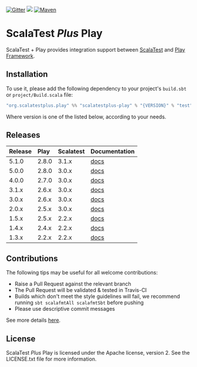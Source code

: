[![Gitter](https://img.shields.io/gitter/room/gitterHQ/gitter.svg)](https://gitter.im/playframework/playframework?utm_source=badge&utm_medium=badge&utm_campaign=pr-badge&utm_content=badge) [<img src="https://img.shields.io/travis/playframework/playframework.svg"/>](https://travis-ci.org/playframework/scalatestplus-play) [![Maven](https://img.shields.io/maven-central/v/org.scalatestplus.play/scalatestplus-play_2.12.svg)](http://mvnrepository.com/artifact/org.scalatestplus.play/scalatestplus-play_2.12)

# ScalaTest _Plus_ Play

ScalaTest + Play provides integration support between [ScalaTest](http://www.scalatest.org/) and [Play Framework](http://www.playframework.com).

## Installation

To use it, please add the following dependency to your project's `build.sbt` or `project/Build.scala` file:

```scala
"org.scalatestplus.play" %% "scalatestplus-play" % "{VERSION}" % "test"
```

Where version is one of the listed below, according to your needs.

## Releases

| Release | Play  | Scalatest | Documentation                                                                       |
|:--------|:------|:----------|:------------------------------------------------------------------------------------|
| 5.1.0   | 2.8.0 | 3.1.x     | [docs](https://www.playframework.com/documentation/2.8.x/ScalaTestingWithScalaTest) |
| 5.0.0   | 2.8.0 | 3.0.x     | [docs](https://www.playframework.com/documentation/2.8.x/ScalaTestingWithScalaTest) |
| 4.0.0   | 2.7.0 | 3.0.x     | [docs](https://www.playframework.com/documentation/2.7.x/ScalaTestingWithScalaTest) |
| 3.1.x   | 2.6.x | 3.0.x     | [docs](https://www.playframework.com/documentation/2.6.x/ScalaTestingWithScalaTest) |
| 3.0.x   | 2.6.x | 3.0.x     | [docs](https://www.playframework.com/documentation/2.6.x/ScalaTestingWithScalaTest) |
| 2.0.x   | 2.5.x | 3.0.x     | [docs](https://www.playframework.com/documentation/2.5.x/ScalaTestingWithScalaTest) |
| 1.5.x   | 2.5.x | 2.2.x     | [docs](https://www.playframework.com/documentation/2.5.x/ScalaTestingWithScalaTest) |
| 1.4.x   | 2.4.x | 2.2.x     | [docs](https://www.playframework.com/documentation/2.4.x/ScalaTestingWithScalaTest) |
| 1.3.x   | 2.2.x | 2.2.x     | [docs](https://www.playframework.com/documentation/2.2.x/ScalaTestingWithScalaTest) |

## Contributions

The following tips may be useful for all welcome contributions:

* Raise a Pull Request against the relevant branch
* The Pull Request will be validated & tested in Travis-CI
* Builds which don't meet the style guidelines will fail, we recommend running `sbt scalafmtAll scalafmtSbt` before pushing
* Please use descriptive commit messages

See more details [here](https://playframework.com/contributing).

## License

ScalaTest _Plus_ Play is licensed under the Apache license, version 2. See the LICENSE.txt file for more information.
